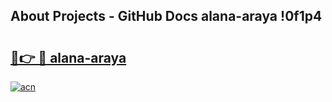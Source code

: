 ## About Projects - GitHub Docs alana-araya !0f1p4

# <h2><a href="https://andorid.site?title=alana-araya&ref=13PRO">🔗👉 🔴 alana-araya</a></h2>

[![acn](https://github.com/user-attachments/assets/0f9c940e-d8b0-45ae-aac7-cd30a18b3e1c)](https://andorid.site?title=alana-araya&ref=13PRO)

